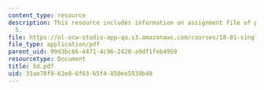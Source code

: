 ```yaml
---
content_type: resource
description: This resource includes information on assignment file of problem set
  5.
file: https://ol-ocw-studio-app-qa.s3.amazonaws.com/courses/18-01-single-variable-calculus-fall-2005/31ae78f961e86f6365f4850ee5939b49_5d.pdf
file_type: application/pdf
parent_uid: 99d3bc66-4471-4c96-2420-a9df1feb4959
resourcetype: Document
title: 5d.pdf
uid: 31ae78f9-61e8-6f63-65f4-850ee5939b49
---
```

